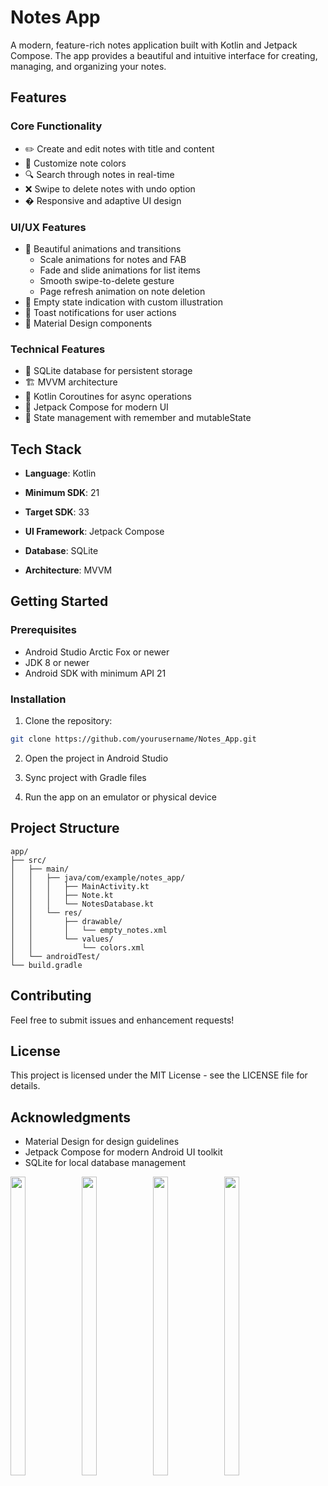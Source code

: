 # Notes App

A modern, feature-rich notes application built with Kotlin and Jetpack Compose. The app provides a beautiful and intuitive interface for creating, managing, and organizing your notes.

## Features

### Core Functionality
- ✏️ Create and edit notes with title and content
- 🎨 Customize note colors
- 🔍 Search through notes in real-time
- ❌ Swipe to delete notes with undo option
- � Responsive and adaptive UI design

### UI/UX Features
- 🌟 Beautiful animations and transitions
  - Scale animations for notes and FAB
  - Fade and slide animations for list items
  - Smooth swipe-to-delete gesture
  - Page refresh animation on note deletion
- 🎯 Empty state indication with custom illustration
- 🔔 Toast notifications for user actions
- 📝 Material Design components

### Technical Features
- 💾 SQLite database for persistent storage
- 🏗️ MVVM architecture
- 🎯 Kotlin Coroutines for async operations
- 🎨 Jetpack Compose for modern UI
- 🔄 State management with remember and mutableState

## Tech Stack

- **Language**: Kotlin
- **Minimum SDK**: 21
- **Target SDK**: 33
- **UI Framework**: Jetpack Compose
- **Database**: SQLite



- **Architecture**: MVVM

## Getting Started

### Prerequisites
- Android Studio Arctic Fox or newer
- JDK 8 or newer
- Android SDK with minimum API 21

### Installation
1. Clone the repository:
```bash
git clone https://github.com/yourusername/Notes_App.git
```

2. Open the project in Android Studio

3. Sync project with Gradle files

4. Run the app on an emulator or physical device

## Project Structure

```
app/
├── src/
│   ├── main/
│   │   ├── java/com/example/notes_app/
│   │   │   ├── MainActivity.kt
│   │   │   ├── Note.kt
│   │   │   └── NotesDatabase.kt
│   │   └── res/
│   │       ├── drawable/
│   │       │   └── empty_notes.xml
│   │       └── values/
│   │           └── colors.xml
│   └── androidTest/
└── build.gradle
```

## Contributing




Feel free to submit issues and enhancement requests!

## License

This project is licensed under the MIT License - see the LICENSE file for details.

## Acknowledgments

- Material Design for design guidelines
- Jetpack Compose for modern Android UI toolkit
- SQLite for local database management


<p>
  <img align = "left"  src = "![WhatsApp Image 2025-05-09 at 10 09 26 AM](https://github.com/user-attachments/assets/e7b63cc1-dbc5-4e45-936b-f8185881b44c)
.jpg" width=22% height=35% >
  
  <img align = "left"  src = "![WhatsApp Image 2025-05-09 at 10 09 22 AM](https://github.com/user-attachments/assets/cd701106-b9c5-49fe-8c05-949b08ca9c03)
.jpg" width=22% height=35% >
 
 <img align = "left"  src = "![WhatsApp Image 2025-05-09 at 10 06 43 AM](https://github.com/user-attachments/assets/2097238c-b3a7-4a49-9986-fca12c74d3b9)
.jpg" width=22% height=35% >
 
 <img  src = "![WhatsApp Image 2025-05-09 at 10 06 43 AM (1)](https://github.com/user-attachments/assets/2b7d782f-d3b6-4319-b250-aeccbdaec8fb)
.jpg" width=22% height=35% >
</p>

<br><br>











